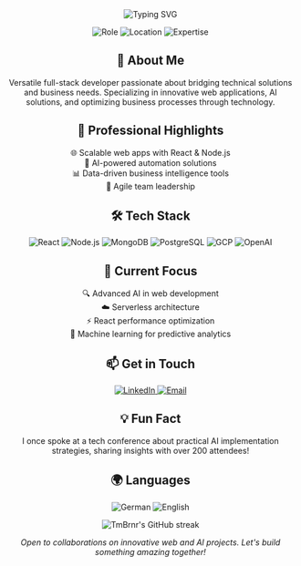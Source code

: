 <div align="center">
  <img src="https://readme-typing-svg.herokuapp.com?font=Fira+Code&size=27&duration=3000&pause=1000&color=2B92F7&center=true&vCenter=true&width=435&lines=Hi+there%2C+I'm+Tim+Boerner+%F0%9F%91%8B;Full+Stack+Developer;AI+Enthusiast;Tech+Innovator" alt="Typing SVG" />
</div>

<p align="center">
  <img src="https://img.shields.io/badge/Role-Full%20Stack%20Developer-blue?style=for-the-badge&logo=dev.to&logoColor=white" alt="Role">
  <img src="https://img.shields.io/badge/Location-Berlin-green?style=for-the-badge&logo=google-maps&logoColor=white" alt="Location">
  <img src="https://img.shields.io/badge/Expertise-Web%20Dev%20%7C%20AI%20%7C%20CRM-orange?style=for-the-badge&logo=expertise&logoColor=white" alt="Expertise">
</p>

<h2 align="center">🚀 About Me</h2>

<p align="center">
Versatile full-stack developer passionate about bridging technical solutions and business needs. Specializing in innovative web applications, AI solutions, and optimizing business processes through technology.
</p>

<h2 align="center">💼 Professional Highlights</h2>

<p align="center">
  🌐 Scalable web apps with React & Node.js<br>
  🧠 AI-powered automation solutions<br>
  📊 Data-driven business intelligence tools<br>
  🚀 Agile team leadership
</p>

<h2 align="center">🛠️ Tech Stack</h2>

<p align="center">
  <img src="https://img.shields.io/badge/React-20232A?style=for-the-badge&logo=react&logoColor=61DAFB" alt="React"/>
  <img src="https://img.shields.io/badge/Node.js-339933?style=for-the-badge&logo=nodedotjs&logoColor=white" alt="Node.js"/>
  <img src="https://img.shields.io/badge/MongoDB-4EA94B?style=for-the-badge&logo=mongodb&logoColor=white" alt="MongoDB"/>
  <img src="https://img.shields.io/badge/PostgreSQL-316192?style=for-the-badge&logo=postgresql&logoColor=white" alt="PostgreSQL"/>
  <img src="https://img.shields.io/badge/Google_Cloud-4285F4?style=for-the-badge&logo=google-cloud&logoColor=white" alt="GCP"/>
  <img src="https://img.shields.io/badge/OpenAI-412991?style=for-the-badge&logo=openai&logoColor=white" alt="OpenAI"/>
</p>

<h2 align="center">🌱 Current Focus</h2>

<p align="center">
  🔍 Advanced AI in web development<br>
  ☁️ Serverless architecture<br>
  ⚡ React performance optimization<br>
  🤖 Machine learning for predictive analytics
</p>

<h2 align="center">📫 Get in Touch</h2>

<p align="center">
  <a href="https://linkedin.com/in/tmbrnr">
    <img src="https://img.shields.io/badge/LinkedIn-0077B5?style=for-the-badge&logo=linkedin&logoColor=white" alt="LinkedIn"/>
  </a>
  <a href="mailto:tim@boernergroup.de">
    <img src="https://img.shields.io/badge/Email-D14836?style=for-the-badge&logo=gmail&logoColor=white" alt="Email"/>
  </a>
</p>

<h2 align="center">💡 Fun Fact</h2>

<p align="center">
I once spoke at a tech conference about practical AI implementation strategies, sharing insights with over 200 attendees!
</p>

<h2 align="center">🌍 Languages</h2>

<p align="center">
  <img src="https://img.shields.io/badge/German-Native-green?style=for-the-badge" alt="German"/>
  <img src="https://img.shields.io/badge/English-Fluent-blue?style=for-the-badge" alt="English"/>
</p>

<div align="center">
  <img src="https://github-readme-streak-stats.herokuapp.com/?user=TmBrnr&theme=dark" alt="TmBrnr's GitHub streak"/>
</div>

<p align="center">
  <i>Open to collaborations on innovative web and AI projects. Let's build something amazing together!</i>
</p>
